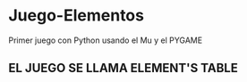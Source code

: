 # Juego-Elementos
Primer juego con Python usando el Mu y el PYGAME

## EL JUEGO SE LLAMA ELEMENT'S TABLE
